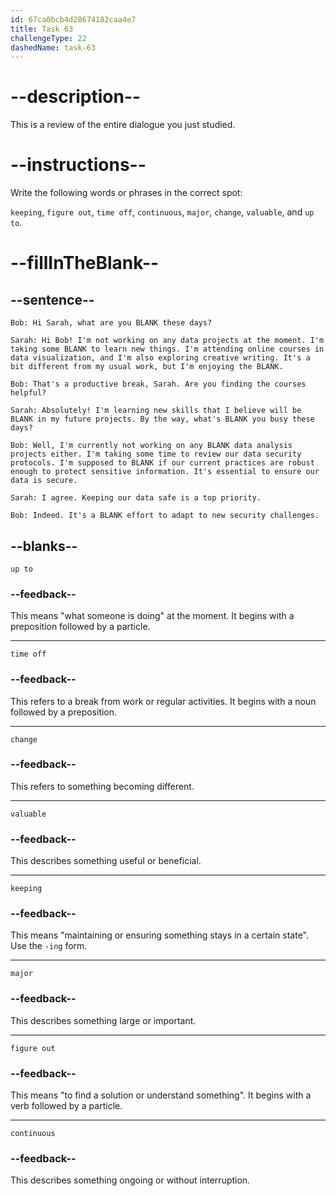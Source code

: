 ```yaml
---
id: 67ca0bcb4d28674182caa4e7
title: Task 63
challengeType: 22
dashedName: task-63
---
```


<!-- REVIEW -->

# --description--

This is a review of the entire dialogue you just studied.

# --instructions--

Write the following words or phrases in the correct spot:

`keeping`, `figure out`, `time off`, `continuous`, `major`, `change`, `valuable`, and `up to`.

# --fillInTheBlank--

## --sentence--

`Bob: Hi Sarah, what are you BLANK these days?`

`Sarah: Hi Bob! I'm not working on any data projects at the moment. I'm taking some BLANK to learn new things. I'm attending online courses in data visualization, and I'm also exploring creative writing. It's a bit different from my usual work, but I'm enjoying the BLANK.`

`Bob: That's a productive break, Sarah. Are you finding the courses helpful?`

`Sarah: Absolutely! I'm learning new skills that I believe will be BLANK in my future projects. By the way, what's BLANK you busy these days?`

`Bob: Well, I'm currently not working on any BLANK data analysis projects either. I'm taking some time to review our data security protocols. I'm supposed to BLANK if our current practices are robust enough to protect sensitive information. It's essential to ensure our data is secure.`

`Sarah: I agree. Keeping our data safe is a top priority.`

`Bob: Indeed. It's a BLANK effort to adapt to new security challenges.`

## --blanks--

`up to`  

### --feedback-- 

This means "what someone is doing" at the moment. It begins with a preposition followed by a particle.

---

`time off`

### --feedback--

This refers to a break from work or regular activities. It begins with a noun followed by a preposition.

---

`change`

### --feedback--

This refers to something becoming different.

---

`valuable`

### --feedback--

This describes something useful or beneficial.

---

`keeping`

### --feedback--

This means "maintaining or ensuring something stays in a certain state". Use the `-ing` form.

---

`major`

### --feedback--  

This describes something large or important. 

---

`figure out`

### --feedback--

This means "to find a solution or understand something". It begins with a verb followed by a particle.  

---

`continuous`

### --feedback--  

This describes something ongoing or without interruption.
